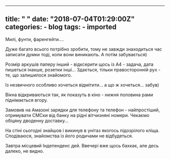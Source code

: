 
---
title: " "
date: "2018-07-04T01:29:00Z"
categories:
    - blog
tags:
    - imported
---

Милі, фунти, фаренгейти....  

Дуже багато всього потрібно зробити, тому не завжди знаходиться час записати думки тоді, коли вони виникають. А потім забувається)  

Розмір аркушів паперу інший \- відксерити щось із А4 \- задача, дата пишеться інакше, розетки інші... Здається, тільки правосторонній рух \- те, що залишилося знайомого.  

  

Із незвичного особливо хочеться відмітити... а що ж хочеться... забув)  

Вікна відкриваються так, як показуть в кіно \- нижня половина рами піднімається вгору.  

  

Замовив на Амазоні зарядки для телефону та телефон \- найпростіший, отримувати СМСки від банку на рідні вітчизняні номери. Чекаємо обіцяну дводенну доставку...  

  

На стіні сьогодні знайшов і викинув в унітаз якогось підозрілого кліща. Сподіваюся, знайомства із його родичами не відбудеться.  

  

Завтра місцевий Індепенденс дей. Ввечері вже щось бахкає, але десь далеко, не видно.
